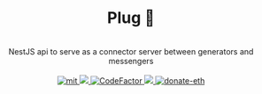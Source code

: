 <h1 align="center">
  Plug 🔌 
</h1>
<br />
<div align="center">
  NestJS api to serve as a connector server between generators and messengers
</div>
<br />
<div align="center">
  <a href="https://github.com/piotrostr/plug/blob/HEAD/MIT">
    <img src="https://img.shields.io/badge/license-MIT-blue.svg" alt="mit" />
  </a>
  <a href="https://github.com/piotrostr/plug/actions/workflows/main.yml">
    <img src="https://github.com/piotrostr/plug/actions/workflows/main.yml/badge.svg" />
  </a>
  <a href="https://www.codefactor.io/repository/github/piotrostr/plug">
    <img src="https://www.codefactor.io/repository/github/piotrostr/plug/badge" alt="CodeFactor" />
  </a>
  <a href="https://codecov.io/gh/piotrostr/plug">
    <img src="https://codecov.io/gh/piotrostr/plug/branch/master/graph/badge.svg?token=zXTysoqOXv"/>
  </a>
  <a href="https://en.cryptobadges.io/donate/0x2eD29d982B0120d49899a7cC7AfE7f5d5435bC97">
    <img src="https://camo.githubusercontent.com/e96ba7a90d666c76a314e022e072252435a4b271d63b5959e0d4cd7fdbb1032e/68747470733a2f2f656e2e63727970746f6261646765732e696f2f62616467652f6d6963726f2f307865386364663032656664386162306134393064376232636231333535333338396339626339333265" alt="donate-eth" />
  </a>
</div>
